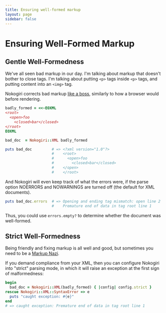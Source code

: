 ```yaml
---
title: Ensuring well-formed markup
layout: page
sidebar: false
---
```

# Ensuring Well-Formed Markup

## Gentle Well-Formedness

We've all seen bad markup in our day. I'm talking about markup that
doesn't bother to close tags. I'm talking about putting `<p>` tags
inside `<p>` tags, and putting content into an `<img>` tag.

Nokogiri corrects bad markup [like a boss][], similarly to how a browser
would before rendering.

  [like a boss]: http://knowyourmeme.com/memes/like-a-boss

```ruby
badly_formed = <<-EOXML
<root>
  <open>foo
    <closed>bar</closed>
</root>
EOXML

bad_doc  = Nokogiri::XML badly_formed

puts bad_doc         # => <?xml version="1.0"?>
                     #    <root>
                     #      <open>foo
                     #        <closed>bar</closed>
                     #    </open>  
                     #    </root>
```
    
And Nokogiri will even keep track of what the errors were, if the
parse option NOERRORS and NOWARNINGS are turned off (the default for
XML documents).

```ruby
puts bad_doc.errors  # => Opening and ending tag mismatch: open line 2 and root
                     #    Premature end of data in tag root line 1
```

Thus, you could use `errors.empty?` to determine whether the document was well-formed.

## Strict Well-Formedness

Being friendly and fixing markup is all well and good, but sometimes
you need to be a [Markup Nazi][soup-nazi].

  [soup-nazi]: http://en.wikipedia.org/wiki/The_Soup_Nazi

If you demand compliance from your XML, then you can configure
Nokogiri into "strict" parsing mode, in which it will raise an
exception at the first sign of malformedness:

```ruby
begin
  bad_doc = Nokogiri::XML(badly_formed) { |config| config.strict }
rescue Nokogiri::XML::SyntaxError => e
  puts "caught exception: #{e}"
end
# => caught exception: Premature end of data in tag root line 1
```
